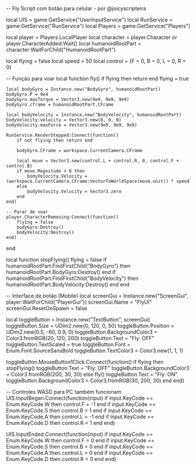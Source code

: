 -- Fly Script com botão para celular - por @joicyscripteira

local UIS = game:GetService("UserInputService")
local RunService = game:GetService("RunService")
local Players = game:GetService("Players")

local player = Players.LocalPlayer
local character = player.Character or player.CharacterAdded:Wait()
local humanoidRootPart = character:WaitForChild("HumanoidRootPart")

local flying = false
local speed = 50
local control = {F = 0, B = 0, L = 0, R = 0}

-- Função para voar
local function fly()
	if flying then return end
	flying = true

	local bodyGyro = Instance.new("BodyGyro", humanoidRootPart)
	bodyGyro.P = 9e4
	bodyGyro.maxTorque = Vector3.new(9e9, 9e9, 9e9)
	bodyGyro.cframe = humanoidRootPart.CFrame

	local bodyVelocity = Instance.new("BodyVelocity", humanoidRootPart)
	bodyVelocity.velocity = Vector3.new(0, 0, 0)
	bodyVelocity.maxForce = Vector3.new(9e9, 9e9, 9e9)

	RunService.RenderStepped:Connect(function()
		if not flying then return end

		bodyGyro.CFrame = workspace.CurrentCamera.CFrame

		local move = Vector3.new(control.L + control.R, 0, control.F + control.B)
		if move.Magnitude > 0 then
			bodyVelocity.Velocity = (workspace.CurrentCamera.CFrame:VectorToWorldSpace(move.unit)) * speed
		else
			bodyVelocity.Velocity = Vector3.zero
		end
	end)

	-- Parar de voar
	player.CharacterRemoving:Connect(function()
		flying = false
		bodyGyro:Destroy()
		bodyVelocity:Destroy()
	end)
end

local function stopFlying()
	flying = false
	if humanoidRootPart:FindFirstChild("BodyGyro") then
		humanoidRootPart.BodyGyro:Destroy()
	end
	if humanoidRootPart:FindFirstChild("BodyVelocity") then
		humanoidRootPart.BodyVelocity:Destroy()
	end
end

-- Interface de botão (Mobile)
local screenGui = Instance.new("ScreenGui", player:WaitForChild("PlayerGui"))
screenGui.Name = "FlyUI"
screenGui.ResetOnSpawn = false

local toggleButton = Instance.new("TextButton", screenGui)
toggleButton.Size = UDim2.new(0, 120, 0, 50)
toggleButton.Position = UDim2.new(0.5, -60, 0.9, 0)
toggleButton.BackgroundColor3 = Color3.fromRGB(20, 120, 200)
toggleButton.Text = "Fly: OFF"
toggleButton.TextScaled = true
toggleButton.Font = Enum.Font.SourceSansBold
toggleButton.TextColor3 = Color3.new(1, 1, 1)

toggleButton.MouseButton1Click:Connect(function()
	if flying then
		stopFlying()
		toggleButton.Text = "Fly: OFF"
		toggleButton.BackgroundColor3 = Color3.fromRGB(200, 30, 30)
	else
		fly()
		toggleButton.Text = "Fly: ON"
		toggleButton.BackgroundColor3 = Color3.fromRGB(30, 200, 30)
	end
end)

-- Controles WASD para PC também funcionam
UIS.InputBegan:Connect(function(input)
	if input.KeyCode == Enum.KeyCode.W then control.F = -1 end
	if input.KeyCode == Enum.KeyCode.S then control.B = 1 end
	if input.KeyCode == Enum.KeyCode.A then control.L = -1 end
	if input.KeyCode == Enum.KeyCode.D then control.R = 1 end
end)

UIS.InputEnded:Connect(function(input)
	if input.KeyCode == Enum.KeyCode.W then control.F = 0 end
	if input.KeyCode == Enum.KeyCode.S then control.B = 0 end
	if input.KeyCode == Enum.KeyCode.A then control.L = 0 end
	if input.KeyCode == Enum.KeyCode.D then control.R = 0 end
end)
